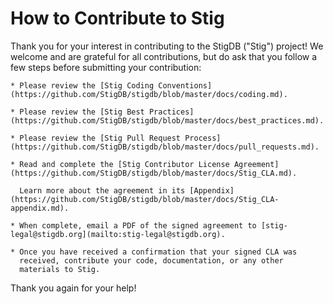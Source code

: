 # How to Contribute to Stig

Thank you for your interest in contributing to the StigDB ("Stig") project! We welcome and are grateful for all contributions, but do ask that you follow a few steps before submitting your contribution:

    * Please review the [Stig Coding Conventions](https://github.com/StigDB/stigdb/blob/master/docs/coding.md).

    * Please review the [Stig Best Practices](https://github.com/StigDB/stigdb/blob/master/docs/best_practices.md).

    * Please review the [Stig Pull Request Process](https://github.com/StigDB/stigdb/blob/master/docs/pull_requests.md).

    * Read and complete the [Stig Contributor License Agreement](https://github.com/StigDB/stigdb/blob/master/docs/Stig_CLA.md).

      Learn more about the agreement in its [Appendix](https://github.com/StigDB/stigdb/blob/master/docs/Stig_CLA-appendix.md).
    
    * When complete, email a PDF of the signed agreement to [stig-legal@stigdb.org](mailto:stig-legal@stigdb.org).

    * Once you have received a confirmation that your signed CLA was
      received, contribute your code, documentation, or any other
      materials to Stig.

Thank you again for your help!
